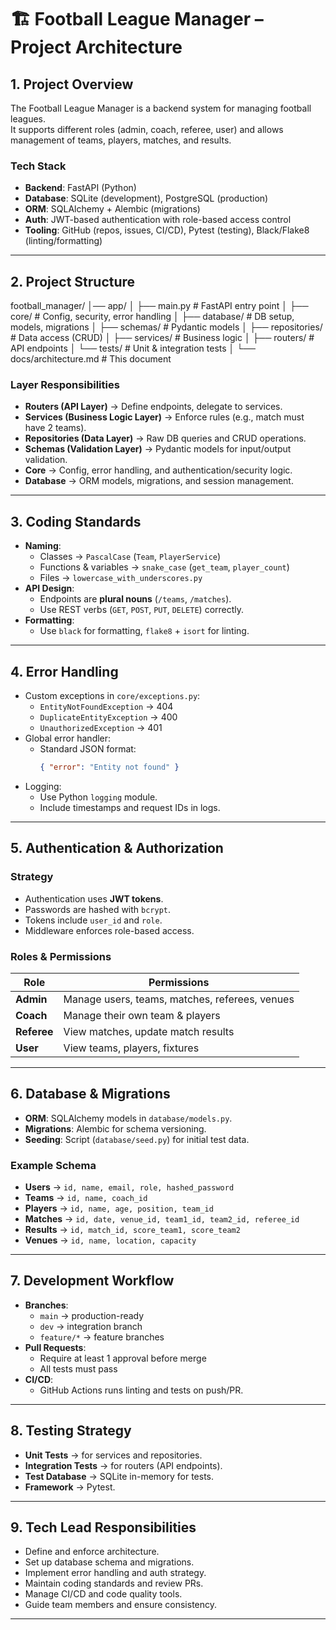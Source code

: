 # 🏗️ Football League Manager – Project Architecture

## 1. Project Overview
The Football League Manager is a backend system for managing football leagues.  
It supports different roles (admin, coach, referee, user) and allows management of teams, players, matches, and results.

### Tech Stack
- **Backend**: FastAPI (Python)
- **Database**: SQLite (development), PostgreSQL (production)
- **ORM**: SQLAlchemy + Alembic (migrations)
- **Auth**: JWT-based authentication with role-based access control
- **Tooling**: GitHub (repos, issues, CI/CD), Pytest (testing), Black/Flake8 (linting/formatting)

---

## 2. Project Structure
football_manager/
│── app/
│ ├── main.py # FastAPI entry point
│ ├── core/ # Config, security, error handling
│ ├── database/ # DB setup, models, migrations
│ ├── schemas/ # Pydantic models
│ ├── repositories/ # Data access (CRUD)
│ ├── services/ # Business logic
│ ├── routers/ # API endpoints
│ └── tests/ # Unit & integration tests
│
└── docs/architecture.md # This document


### Layer Responsibilities
- **Routers (API Layer)** → Define endpoints, delegate to services.
- **Services (Business Logic Layer)** → Enforce rules (e.g., match must have 2 teams).
- **Repositories (Data Layer)** → Raw DB queries and CRUD operations.
- **Schemas (Validation Layer)** → Pydantic models for input/output validation.
- **Core** → Config, error handling, and authentication/security logic.
- **Database** → ORM models, migrations, and session management.

---

## 3. Coding Standards
- **Naming**:
  - Classes → `PascalCase` (`Team`, `PlayerService`)
  - Functions & variables → `snake_case` (`get_team`, `player_count`)
  - Files → `lowercase_with_underscores.py`
- **API Design**:
  - Endpoints are **plural nouns** (`/teams`, `/matches`).
  - Use REST verbs (`GET`, `POST`, `PUT`, `DELETE`) correctly.
- **Formatting**:
  - Use `black` for formatting, `flake8` + `isort` for linting.

---

## 4. Error Handling
- Custom exceptions in `core/exceptions.py`:
  - `EntityNotFoundException` → 404
  - `DuplicateEntityException` → 400
  - `UnauthorizedException` → 401
- Global error handler:
  - Standard JSON format:
    ```json
    { "error": "Entity not found" }
    ```
- Logging:
  - Use Python `logging` module.
  - Include timestamps and request IDs in logs.

---

## 5. Authentication & Authorization

### Strategy
- Authentication uses **JWT tokens**.
- Passwords are hashed with `bcrypt`.
- Tokens include `user_id` and `role`.
- Middleware enforces role-based access.

### Roles & Permissions
| Role      | Permissions |
|-----------|-------------|
| **Admin** | Manage users, teams, matches, referees, venues |
| **Coach** | Manage their own team & players |
| **Referee** | View matches, update match results |
| **User** | View teams, players, fixtures |

---

## 6. Database & Migrations
- **ORM**: SQLAlchemy models in `database/models.py`.
- **Migrations**: Alembic for schema versioning.
- **Seeding**: Script (`database/seed.py`) for initial test data.

### Example Schema
- **Users** → `id, name, email, role, hashed_password`
- **Teams** → `id, name, coach_id`
- **Players** → `id, name, age, position, team_id`
- **Matches** → `id, date, venue_id, team1_id, team2_id, referee_id`
- **Results** → `id, match_id, score_team1, score_team2`
- **Venues** → `id, name, location, capacity`

---

## 7. Development Workflow
- **Branches**:
  - `main` → production-ready
  - `dev` → integration branch
  - `feature/*` → feature branches
- **Pull Requests**:
  - Require at least 1 approval before merge
  - All tests must pass
- **CI/CD**:
  - GitHub Actions runs linting and tests on push/PR.

---

## 8. Testing Strategy
- **Unit Tests** → for services and repositories.
- **Integration Tests** → for routers (API endpoints).
- **Test Database** → SQLite in-memory for tests.
- **Framework** → Pytest.

---

## 9. Tech Lead Responsibilities
- Define and enforce architecture.
- Set up database schema and migrations.
- Implement error handling and auth strategy.
- Maintain coding standards and review PRs.
- Manage CI/CD and code quality tools.
- Guide team members and ensure consistency.

---
